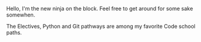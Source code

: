 Hello, I'm the new ninja on the block.
Feel free to get around for some sake somewhen.

The Electives, Python and Git pathways are among my favorite Code school paths.
